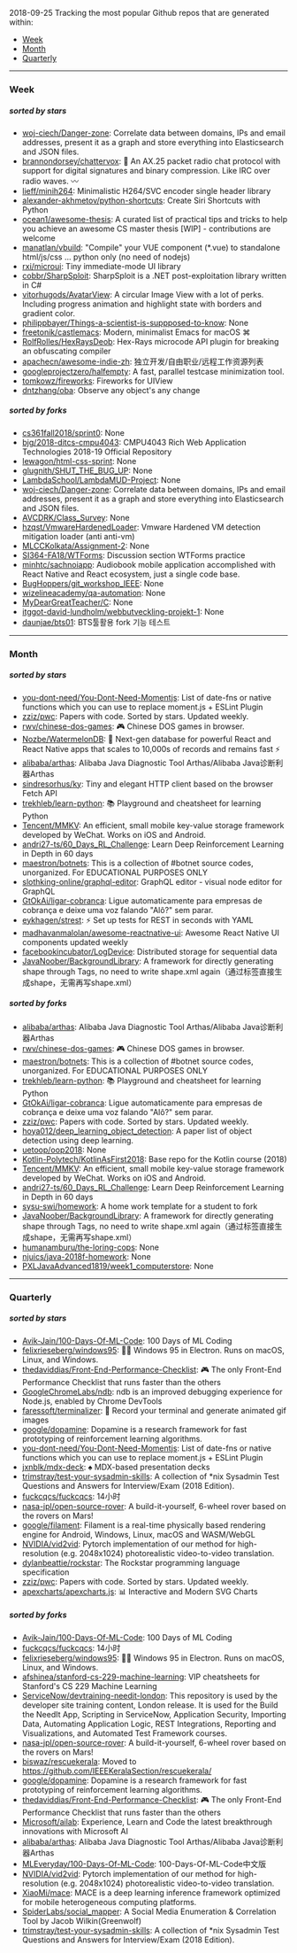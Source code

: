 2018-09-25
Tracking the most popular Github repos that are generated within: 
* [Week](https://github.com/polebug/github_trending_spider/blob/master/2018-09-25.md#week)
* [Month](https://github.com/polebug/github_trending_spider/blob/master/2018-09-25.md#month)
* [Quarterly](https://github.com/polebug/github_trending_spider/blob/master/2018-09-25.md#quarterly)
--- 
### Week 
##### sorted by stars 
* [woj-ciech/Danger-zone](https://github.com/woj-ciech/Danger-zone): Correlate data between domains, IPs and email addresses, present it as a graph and store everything into Elasticsearch and JSON files.
* [brannondorsey/chattervox](https://github.com/brannondorsey/chattervox): 📡 An AX.25 packet radio chat protocol with support for digital signatures and binary compression. Like IRC over radio waves. 〰
* [lieff/minih264](https://github.com/lieff/minih264): Minimalistic H264/SVC encoder single header library
* [alexander-akhmetov/python-shortcuts](https://github.com/alexander-akhmetov/python-shortcuts): Create Siri Shortcuts with Python
* [ocean1/awesome-thesis](https://github.com/ocean1/awesome-thesis): A curated list of practical tips and tricks to help you achieve an awesome CS master thesis [WIP] - contributions are welcome
* [manatlan/vbuild](https://github.com/manatlan/vbuild): "Compile" your VUE component (*.vue) to standalone html/js/css ... python only (no need of nodejs)
* [rxi/microui](https://github.com/rxi/microui): Tiny immediate-mode UI library
* [cobbr/SharpSploit](https://github.com/cobbr/SharpSploit):  SharpSploit is a .NET post-exploitation library written in C#
* [vitorhugods/AvatarView](https://github.com/vitorhugods/AvatarView): A circular Image View with a lot of perks. Including progress animation and highlight state with borders and gradient color.
* [philippbayer/Things-a-scientist-is-suppposed-to-know](https://github.com/philippbayer/Things-a-scientist-is-suppposed-to-know): None
* [freetonik/castlemacs](https://github.com/freetonik/castlemacs): Modern, minimalist Emacs for macOS ⌘
* [RolfRolles/HexRaysDeob](https://github.com/RolfRolles/HexRaysDeob): Hex-Rays microcode API plugin for breaking an obfuscating compiler
* [apachecn/awesome-indie-zh](https://github.com/apachecn/awesome-indie-zh): 独立开发/自由职业/远程工作资源列表
* [googleprojectzero/halfempty](https://github.com/googleprojectzero/halfempty): A fast, parallel testcase minimization tool.
* [tomkowz/fireworks](https://github.com/tomkowz/fireworks): Fireworks for UIView
* [dntzhang/oba](https://github.com/dntzhang/oba): Observe any object's any change
##### sorted by forks 
* [cs361fall2018/sprint0](https://github.com/cs361fall2018/sprint0): None
* [bjg/2018-ditcs-cmpu4043](https://github.com/bjg/2018-ditcs-cmpu4043): CMPU4043 Rich Web Application Technologies 2018-19 Official Repository
* [lewagon/html-css-sprint](https://github.com/lewagon/html-css-sprint): None
* [glugnith/SHUT_THE_BUG_UP](https://github.com/glugnith/SHUT_THE_BUG_UP): None
* [LambdaSchool/LambdaMUD-Project](https://github.com/LambdaSchool/LambdaMUD-Project): None
* [woj-ciech/Danger-zone](https://github.com/woj-ciech/Danger-zone): Correlate data between domains, IPs and email addresses, present it as a graph and store everything into Elasticsearch and JSON files.
* [AVCDRK/Class_Survey](https://github.com/AVCDRK/Class_Survey): None
* [hzqst/VmwareHardenedLoader](https://github.com/hzqst/VmwareHardenedLoader): Vmware Hardened VM detection mitigation loader (anti anti-vm)
* [MLCCKolkata/Assignment-2](https://github.com/MLCCKolkata/Assignment-2): None
* [SI364-FA18/WTForms](https://github.com/SI364-FA18/WTForms): Discussion section WTForms practice
* [minhtc/sachnoiapp](https://github.com/minhtc/sachnoiapp): Audiobook mobile application accomplished with React Native and React ecosystem, just a single code base.
* [BugHoppers/git_workshop_IEEE](https://github.com/BugHoppers/git_workshop_IEEE): None
* [wizelineacademy/qa-automation](https://github.com/wizelineacademy/qa-automation): None
* [MyDearGreatTeacher/C](https://github.com/MyDearGreatTeacher/C): None
* [itggot-david-lundholm/webbutveckling-projekt-1](https://github.com/itggot-david-lundholm/webbutveckling-projekt-1): None
* [daunjae/bts01](https://github.com/daunjae/bts01): BTS툴활용 fork 기능 테스트
--- 
### Month 
##### sorted by stars 
* [you-dont-need/You-Dont-Need-Momentjs](https://github.com/you-dont-need/You-Dont-Need-Momentjs): List of date-fns or native functions which you can use to replace moment.js + ESLint Plugin 
* [zziz/pwc](https://github.com/zziz/pwc): Papers with code. Sorted by stars. Updated weekly. 
* [rwv/chinese-dos-games](https://github.com/rwv/chinese-dos-games): 🎮 Chinese DOS games in browser.
* [Nozbe/WatermelonDB](https://github.com/Nozbe/WatermelonDB): 🍉 Next-gen database for powerful React and React Native apps that scales to 10,000s of records and remains fast ⚡️
* [alibaba/arthas](https://github.com/alibaba/arthas): Alibaba Java Diagnostic Tool Arthas/Alibaba Java诊断利器Arthas
* [sindresorhus/ky](https://github.com/sindresorhus/ky): Tiny and elegant HTTP client based on the browser Fetch API
* [trekhleb/learn-python](https://github.com/trekhleb/learn-python): 📚 Playground and cheatsheet for learning Python
* [Tencent/MMKV](https://github.com/Tencent/MMKV): An efficient, small mobile key-value storage framework developed by WeChat. Works on iOS and Android.
* [andri27-ts/60_Days_RL_Challenge](https://github.com/andri27-ts/60_Days_RL_Challenge): Learn Deep Reinforcement Learning in Depth in 60 days
* [maestron/botnets](https://github.com/maestron/botnets): This is a collection of #botnet source codes, unorganized. For EDUCATIONAL PURPOSES ONLY
* [slothking-online/graphql-editor](https://github.com/slothking-online/graphql-editor): GraphQL editor - visual node editor for GraphQL
* [GtOkAi/ligar-cobranca](https://github.com/GtOkAi/ligar-cobranca): Ligue automaticamente para empresas de cobrança e deixe uma voz falando "Alô?" sem parar.
* [eykhagen/strest](https://github.com/eykhagen/strest): ⚡️ Set up tests for REST in seconds with YAML
* [madhavanmalolan/awesome-reactnative-ui](https://github.com/madhavanmalolan/awesome-reactnative-ui): Awesome React Native UI components updated weekly
* [facebookincubator/LogDevice](https://github.com/facebookincubator/LogDevice): Distributed storage for sequential data
* [JavaNoober/BackgroundLibrary](https://github.com/JavaNoober/BackgroundLibrary): A framework for directly generating shape through Tags, no need to write shape.xml again（通过标签直接生成shape，无需再写shape.xml）
##### sorted by forks 
* [alibaba/arthas](https://github.com/alibaba/arthas): Alibaba Java Diagnostic Tool Arthas/Alibaba Java诊断利器Arthas
* [rwv/chinese-dos-games](https://github.com/rwv/chinese-dos-games): 🎮 Chinese DOS games in browser.
* [maestron/botnets](https://github.com/maestron/botnets): This is a collection of #botnet source codes, unorganized. For EDUCATIONAL PURPOSES ONLY
* [trekhleb/learn-python](https://github.com/trekhleb/learn-python): 📚 Playground and cheatsheet for learning Python
* [GtOkAi/ligar-cobranca](https://github.com/GtOkAi/ligar-cobranca): Ligue automaticamente para empresas de cobrança e deixe uma voz falando "Alô?" sem parar.
* [zziz/pwc](https://github.com/zziz/pwc): Papers with code. Sorted by stars. Updated weekly. 
* [hoya012/deep_learning_object_detection](https://github.com/hoya012/deep_learning_object_detection): A paper list of object detection using deep learning.
* [uetoop/oop2018](https://github.com/uetoop/oop2018): None
* [Kotlin-Polytech/KotlinAsFirst2018](https://github.com/Kotlin-Polytech/KotlinAsFirst2018): Base repo for the Kotlin course (2018)
* [Tencent/MMKV](https://github.com/Tencent/MMKV): An efficient, small mobile key-value storage framework developed by WeChat. Works on iOS and Android.
* [andri27-ts/60_Days_RL_Challenge](https://github.com/andri27-ts/60_Days_RL_Challenge): Learn Deep Reinforcement Learning in Depth in 60 days
* [sysu-swi/homework](https://github.com/sysu-swi/homework): A home work template for a student to fork 
* [JavaNoober/BackgroundLibrary](https://github.com/JavaNoober/BackgroundLibrary): A framework for directly generating shape through Tags, no need to write shape.xml again（通过标签直接生成shape，无需再写shape.xml）
* [humanamburu/the-loring-cops](https://github.com/humanamburu/the-loring-cops): None
* [njuics/java-2018f-homework](https://github.com/njuics/java-2018f-homework): None
* [PXLJavaAdvanced1819/week1_computerstore](https://github.com/PXLJavaAdvanced1819/week1_computerstore): None
--- 
### Quarterly 
##### sorted by stars 
* [Avik-Jain/100-Days-Of-ML-Code](https://github.com/Avik-Jain/100-Days-Of-ML-Code): 100 Days of ML Coding
* [felixrieseberg/windows95](https://github.com/felixrieseberg/windows95): 💩🚀 Windows 95 in Electron. Runs on macOS, Linux, and Windows.
* [thedaviddias/Front-End-Performance-Checklist](https://github.com/thedaviddias/Front-End-Performance-Checklist): 🎮 The only Front-End Performance Checklist that runs faster than the others
* [GoogleChromeLabs/ndb](https://github.com/GoogleChromeLabs/ndb): ndb is an improved debugging experience for Node.js, enabled by Chrome DevTools
* [faressoft/terminalizer](https://github.com/faressoft/terminalizer): 🦄 Record your terminal and generate animated gif images
* [google/dopamine](https://github.com/google/dopamine): Dopamine is a research framework for fast prototyping of reinforcement learning algorithms. 
* [you-dont-need/You-Dont-Need-Momentjs](https://github.com/you-dont-need/You-Dont-Need-Momentjs): List of date-fns or native functions which you can use to replace moment.js + ESLint Plugin 
* [jxnblk/mdx-deck](https://github.com/jxnblk/mdx-deck): :spades: MDX-based presentation decks
* [trimstray/test-your-sysadmin-skills](https://github.com/trimstray/test-your-sysadmin-skills): A collection of *nix Sysadmin Test Questions and Answers for Interview/Exam (2018 Edition).
* [fuckcqcs/fuckcqcs](https://github.com/fuckcqcs/fuckcqcs): 14小时
* [nasa-jpl/open-source-rover](https://github.com/nasa-jpl/open-source-rover): A build-it-yourself, 6-wheel rover based on the rovers on Mars!
* [google/filament](https://github.com/google/filament): Filament is a real-time physically based rendering engine for Android, Windows, Linux, macOS and WASM/WebGL
* [NVIDIA/vid2vid](https://github.com/NVIDIA/vid2vid): Pytorch implementation of our method for high-resolution (e.g. 2048x1024) photorealistic video-to-video translation.
* [dylanbeattie/rockstar](https://github.com/dylanbeattie/rockstar): The Rockstar programming language specification
* [zziz/pwc](https://github.com/zziz/pwc): Papers with code. Sorted by stars. Updated weekly. 
* [apexcharts/apexcharts.js](https://github.com/apexcharts/apexcharts.js): 📊 Interactive and Modern SVG Charts
##### sorted by forks 
* [Avik-Jain/100-Days-Of-ML-Code](https://github.com/Avik-Jain/100-Days-Of-ML-Code): 100 Days of ML Coding
* [fuckcqcs/fuckcqcs](https://github.com/fuckcqcs/fuckcqcs): 14小时
* [felixrieseberg/windows95](https://github.com/felixrieseberg/windows95): 💩🚀 Windows 95 in Electron. Runs on macOS, Linux, and Windows.
* [afshinea/stanford-cs-229-machine-learning](https://github.com/afshinea/stanford-cs-229-machine-learning): VIP cheatsheets for Stanford's CS 229 Machine Learning
* [ServiceNow/devtraining-needit-london](https://github.com/ServiceNow/devtraining-needit-london): This repository is used by the developer site training content, London release. It is used for the Build the NeedIt App, Scripting in ServiceNow, Application Security, Importing Data, Automating Application Logic, REST Integrations, Reporting and Visualizations, and Automated Test Framework courses.
* [nasa-jpl/open-source-rover](https://github.com/nasa-jpl/open-source-rover): A build-it-yourself, 6-wheel rover based on the rovers on Mars!
* [biswaz/rescuekerala](https://github.com/biswaz/rescuekerala): Moved to https://github.com/IEEEKeralaSection/rescuekerala/
* [google/dopamine](https://github.com/google/dopamine): Dopamine is a research framework for fast prototyping of reinforcement learning algorithms. 
* [thedaviddias/Front-End-Performance-Checklist](https://github.com/thedaviddias/Front-End-Performance-Checklist): 🎮 The only Front-End Performance Checklist that runs faster than the others
* [Microsoft/ailab](https://github.com/Microsoft/ailab): Experience, Learn and Code the latest breakthrough innovations with Microsoft AI
* [alibaba/arthas](https://github.com/alibaba/arthas): Alibaba Java Diagnostic Tool Arthas/Alibaba Java诊断利器Arthas
* [MLEveryday/100-Days-Of-ML-Code](https://github.com/MLEveryday/100-Days-Of-ML-Code): 100-Days-Of-ML-Code中文版
* [NVIDIA/vid2vid](https://github.com/NVIDIA/vid2vid): Pytorch implementation of our method for high-resolution (e.g. 2048x1024) photorealistic video-to-video translation.
* [XiaoMi/mace](https://github.com/XiaoMi/mace): MACE is a deep learning inference framework optimized for mobile heterogeneous computing platforms.
* [SpiderLabs/social_mapper](https://github.com/SpiderLabs/social_mapper): A Social Media Enumeration & Correlation Tool by Jacob Wilkin(Greenwolf)
* [trimstray/test-your-sysadmin-skills](https://github.com/trimstray/test-your-sysadmin-skills): A collection of *nix Sysadmin Test Questions and Answers for Interview/Exam (2018 Edition).

